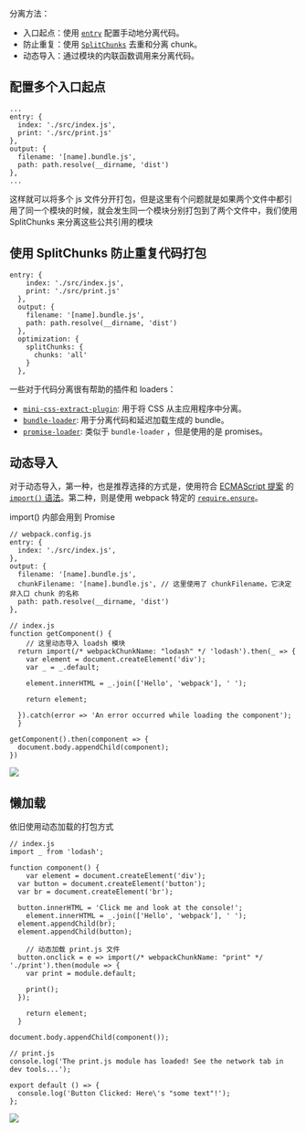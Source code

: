 分离方法：

- 入口起点：使用 [`entry`](https://webpack.docschina.org/configuration/entry-context) 配置手动地分离代码。
- 防止重复：使用 [`SplitChunks`](https://webpack.docschina.org/plugins/split-chunks-plugin/) 去重和分离 chunk。
- 动态导入：通过模块的内联函数调用来分离代码。

## 配置多个入口起点

```
...
entry: {
  index: './src/index.js',
  print: './src/print.js'
},
output: {
  filename: '[name].bundle.js',
  path: path.resolve(__dirname, 'dist')
},
...
```

这样就可以将多个 js 文件分开打包，但是这里有个问题就是如果两个文件中都引用了同一个模块的时候，就会发生同一个模块分别打包到了两个文件中，我们使用 SplitChunks 来分离这些公共引用的模块

## 使用 SplitChunks 防止重复代码打包

```
entry: {
    index: './src/index.js',
    print: './src/print.js'
  },
  output: {
    filename: '[name].bundle.js',
    path: path.resolve(__dirname, 'dist')
  },
  optimization: {
    splitChunks: {
      chunks: 'all'
    }
  },
```

一些对于代码分离很有帮助的插件和 loaders：

- [`mini-css-extract-plugin`](https://webpack.docschina.org/plugins/mini-css-extract-plugin): 用于将 CSS 从主应用程序中分离。
- [`bundle-loader`](https://webpack.docschina.org/loaders/bundle-loader): 用于分离代码和延迟加载生成的 bundle。
- [`promise-loader`](https://github.com/gaearon/promise-loader): 类似于 `bundle-loader` ，但是使用的是 promises。

## 动态导入

对于动态导入，第一种，也是推荐选择的方式是，使用符合 [ECMAScript 提案](https://github.com/tc39/proposal-dynamic-import) 的 [`import()` 语法](https://webpack.docschina.org/api/module-methods#import-)。第二种，则是使用 webpack 特定的 [`require.ensure`](https://webpack.docschina.org/api/module-methods#require-ensure)。

import() 内部会用到 Promise 

```
// webpack.config.js
entry: {
  index: './src/index.js',
},
output: {
  filename: '[name].bundle.js',
  chunkFilename: '[name].bundle.js', // 这里使用了 chunkFilename，它决定非入口 chunk 的名称
  path: path.resolve(__dirname, 'dist')
},
```

```
// index.js
function getComponent() {
	// 这里动态导入 loadsh 模块
  return import(/* webpackChunkName: "lodash" */ 'lodash').then(_ => {
    var element = document.createElement('div');
    var _ = _.default;

    element.innerHTML = _.join(['Hello', 'webpack'], ' ');

    return element;

  }).catch(error => 'An error occurred while loading the component');
  }

getComponent().then(component => {
  document.body.appendChild(component);
})
```

![](http://testduan.oss-cn-beijing.aliyuncs.com/blog-img/%E5%8A%A8%E6%80%81%E5%AF%BC%E5%85%A5.jpg)

## 懒加载

依旧使用动态加载的打包方式

```
// index.js
import _ from 'lodash';

function component() {
    var element = document.createElement('div');
  var button = document.createElement('button');
  var br = document.createElement('br');

  button.innerHTML = 'Click me and look at the console!';
    element.innerHTML = _.join(['Hello', 'webpack'], ' ');
  element.appendChild(br);
  element.appendChild(button);

	// 动态加载 print.js 文件
  button.onclick = e => import(/* webpackChunkName: "print" */ './print').then(module => {
    var print = module.default;

    print();
  });

    return element;
  }

document.body.appendChild(component());
```

```
// print.js 
console.log('The print.js module has loaded! See the network tab in dev tools...');

export default () => {
  console.log('Button Clicked: Here\'s "some text"!');
};
```

![](http://testduan.oss-cn-beijing.aliyuncs.com/blog-img/%E6%87%92%E5%8A%A0%E8%BD%BD.jpg)

